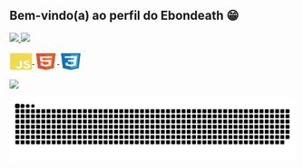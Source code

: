 ## Bem-vindo(a) ao perfil do Ebondeath 😁

<div>
   <a href="https://github.com/Ebondeath">
   <img height="160cm" src="https://github-readme-stats.vercel.app/api?username=Ebondeath&show_icons=true&theme=dark&include_all_commits=true&count_private=true"/>
   <img height="120cm" src="https://github-readme-stats.vercel.app/api/top-langs/?username=Ebondeath&layout=compact&langs_count=16&theme=dark" />
</div>

<div style="display: inline_block"><br>
  <img align="center" alt="Js" height="30" width="40" src="https://raw.githubusercontent.com/devicons/devicon/master/icons/javascript/javascript-plain.svg">
  <img align="center" alt="HTML" height="30" width="40" src="https://raw.githubusercontent.com/devicons/devicon/master/icons/html5/html5-original.svg">
  <img align="center" alt="CSS" height="30" width="40" src="https://raw.githubusercontent.com/devicons/devicon/master/icons/css3/css3-original.svg">
</div>
 
<br>

<!--### Pra conteúdo sobre programação me segue nas redes abaixo!-->

<div> 
  <a href="https://www.youtube.com/@Grimgrin-h8y" target="_blank"><img src="https://img.shields.io/badge/YouTube-FF0000?style=for-the-badge&logo=youtube&logoColor=white" target="_blank"></a>

  ![snake gif](https://github.com/Ebondeath/Ebondeath/blob/output/github-snake-dark.svg)
  
</div>
